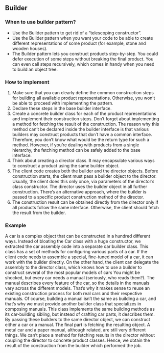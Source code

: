 ﻿## Builder

### When to use builder pattern?
- Use the Builder pattern to get rid of a “telescoping
constructor”.
- Use the Builder pattern when you want your code to be able to
  create different representations of some product (for example,
 stone and wooden houses). 
- The Builder pattern lets you construct products step-by-step.
  You could defer execution of some steps without breaking the
  final product. You can even call steps recursively, which comes
  in handy when you need to build an object tree.

### How to implement

1. Make sure that you can clearly define the common construction steps for building all available product representations.
   Otherwise, you won’t be able to proceed with implementing
   the pattern.
2. Declare these steps in the base builder interface.
3. Create a concrete builder class for each of the product representations and implement their construction steps.
   Don’t forget about implementing a method for fetching the
   result of the construction. The reason why this method can’t
   be declared inside the builder interface is that various builders
   may construct products that don’t have a common interface.
   Therefore, you don’t know what would be the return type for
   such a method. However, if you’re dealing with products from
   a single hierarchy, the fetching method can be safely added to the base interface.
4. Think about creating a director class. It may encapsulate various ways to construct a product using the same builder object.
5. The client code creates both the builder and the director
   objects. Before construction starts, the client must pass a
   builder object to the director. Usually, the client does this only
   once, via parameters of the director’s class constructor. The
   director uses the builder object in all further construction.
   There’s an alternative approach, where the builder is passed to
   a specific product construction method of the director.
6. The construction result can be obtained directly from the
   director only if all products follow the same interface. Otherwise, the client should fetch the result from the builder.

### Example

A car is a complex object that can be constructed in a hundred
different ways. Instead of bloating the Car class with a huge
constructor, we extracted the car assembly code into a separate car builder class. This class has a set of methods for configuring various parts of a car.
If the client code needs to assemble a special, fine-tuned
model of a car, it can work with the builder directly. On the
other hand, the client can delegate the assembly to the director class, which knows how to use a builder to construct several of the most popular models of cars
You might be shocked, but every car needs a manual (seriously, who reads them?). The manual describes every feature
of the car, so the details in the manuals vary across the different models. That’s why it makes sense to reuse an existing construction process for both real cars and their respective
manuals. Of course, building a manual isn’t the same as building a car, and that’s why we must provide another builder
class that specializes in composing manuals. This class implements the same building methods as its car-building sibling,
but instead of crafting car parts, it describes them. By passing
these builders to the same director object, we can construct
either a car or a manual.
The final part is fetching the resulting object. A metal car and a
paper manual, although related, are still very different things.
We can’t place a method for fetching results in the director without coupling the director to concrete product classes. Hence, we obtain the result of the construction from the
builder which performed the job.